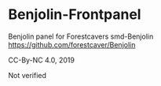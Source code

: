 # Benjolin-Frontpanel
Benjolin panel for Forestcavers smd-Benjolin
https://github.com/forestcaver/Benjolin

CC-By-NC 4.0, 2019

Not verified
